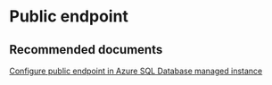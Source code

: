 <properties
	pageTitle="Public endpoint"
	description="Public endpoint"
	infoBubbleText="Public endpoint"
	service=""
	resource=""
	authors="srdan-bozovic-msft"
	ms.author="srbozovi"
	displayOrder=""
	articleId="f045ddd3-386f-4fbb-b76e-118ee1810a37"
	diagnosticScenario=""
	selfHelpType=""
	supportTopicIds="32637293"
	resourceTags=""
	productPesIds="16259"
	cloudEnvironments=""
/>

# Public endpoint
## **Recommended documents**
[Configure public endpoint in Azure SQL Database managed instance](https://docs.microsoft.com/en-us/azure/sql-database/sql-database-managed-instance-public-endpoint-configure)<br>

